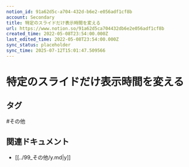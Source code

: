```yaml
---
notion_id: 91a62d5c-a704-432d-b6e2-e056adf1cf8b
account: Secondary
title: 特定のスライドだけ表示時間を変える
url: https://www.notion.so/91a62d5ca704432db6e2e056adf1cf8b
created_time: 2022-05-08T23:54:00.000Z
last_edited_time: 2022-05-08T23:54:00.000Z
sync_status: placeholder
sync_time: 2025-07-12T15:01:47.509566
---
```

# 特定のスライドだけ表示時間を変える


## タグ

#その他 

## 関連ドキュメント

- [[../99_その他/y.md|y]]
